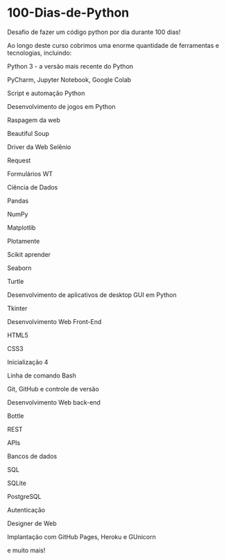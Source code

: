 # 100-Dias-de-Python
Desafio de fazer um código python por dia durante 100 dias!

Ao longo deste curso cobrimos uma enorme quantidade de ferramentas e tecnologias, incluindo:

Python 3 - a versão mais recente do Python

PyCharm, Jupyter Notebook, Google Colab

Script e automação Python

Desenvolvimento de jogos em Python

Raspagem da web

Beautiful Soup

Driver da Web Selênio

Request

Formulários WT

Ciência de Dados

Pandas

NumPy

Matplotlib

Plotamente

Scikit aprender

Seaborn

Turtle

Desenvolvimento de aplicativos de desktop GUI em Python

Tkinter

Desenvolvimento Web Front-End

HTML5

CSS3

Inicialização 4

Linha de comando Bash

Git, GitHub e controle de versão

Desenvolvimento Web back-end

Bottle

REST

APIs

Bancos de dados

SQL

SQLite

PostgreSQL

Autenticação

Designer de Web

Implantação com GitHub Pages, Heroku e GUnicorn

e muito mais!
